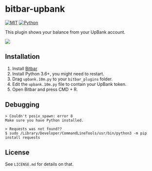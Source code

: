 # bitbar-upbank

[![MIT](https://img.shields.io/badge/License-MIT-brightgreen.svg)](https://github.com/jakehwll/bitbar-upbank/blob/master/LICENSE.md)
[![Python](https://img.shields.io/badge/Python-3.6-brightgreen.svg)](https://python.org/)

This plugin shows your balance from your UpBank account.

<img src="https://i.imgur.com/vEoGKIQ.png"/>

## Installation

1. Install [Bitbar](https://getbitbar.com/)
2. Install Python 3.6+, you might need to restart.
3. Drag `upbank.10m.py` to your `bitbar_plugins` folder.
4. Edit the `upbank.10m.py` file to contain your UpBank token.
5. Open Bitbar and press CMD + R.

## Debugging

```
> Couldn't posix_spawn: error 8
Make sure you have Python installed.
```
```
> Requests was not found??
$ sudo /Library/Developer/CommandLineTools/usr/bin/python3 -m pip install requests
```

## License

See `LICENSE.md` for details on that.